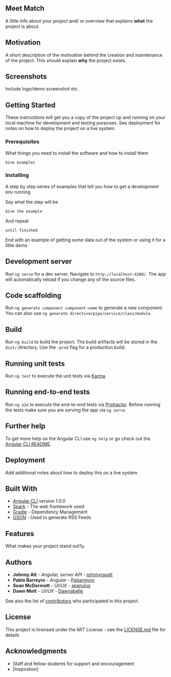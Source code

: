 ## Meet Match
A little info about your project and/ or overview that explains **what** the project is about.

## Motivation
A short description of the motivation behind the creation and maintenance of the project. This should explain **why** the project exists.

## Screenshots
Include logo/demo screenshot etc.

## Getting Started

These instructions will get you a copy of the project up and running on your local machine for development and testing purposes. See deployment for notes on how to deploy the project on a live system.

### Prerequisites

What things you need to install the software and how to install them

```
Give examples
```

### Installing

A step by step series of examples that tell you how to get a development env running

Say what the step will be

```
Give the example
```

And repeat

```
until finished
```

End with an example of getting some data out of the system or using it for a little demo

## Development server

Run `ng serve` for a dev server. Navigate to `http://localhost:4200/`. The app will automatically reload if you change any of the source files.

## Code scaffolding

Run `ng generate component component-name` to generate a new component. You can also use `ng generate directive/pipe/service/class/module`.

## Build

Run `ng build` to build the project. The build artifacts will be stored in the `dist/` directory. Use the `-prod` flag for a production build.

## Running unit tests

Run `ng test` to execute the unit tests via [Karma](https://karma-runner.github.io).

## Running end-to-end tests

Run `ng e2e` to execute the end-to-end tests via [Protractor](http://www.protractortest.org/).
Before running the tests make sure you are serving the app via `ng serve`.

## Further help

To get more help on the Angular CLI use `ng help` or go check out the [Angular CLI README](https://github.com/angular/angular-cli/blob/master/README.md).

## Deployment

Add additional notes about how to deploy this on a live system

## Built With
* [Angular CLI](https://github.com/angular/angular-cli) version 1.0.0
* [Spark](http://www.dropwizard.io/1.0.2/docs/) - The web framework used
* [Gradle](https://maven.apache.org/) - Dependency Management
* [GSON](https://rometools.github.io/rome/) - Used to generate RSS Feeds

## Features
What makes your project stand out?µ

## Authors

* **Johnny Alt** - *Angular, server API* - [johnnyrayalt](https://github.com/johnnyrayalt)
* **Pablo Barreyro** - *Angular* - [Pabarreyro](https://github.com/Pabarreyro)
* **Sean McDermott** - *UI/UX* - [seanulus](https://github.com/seanulus)
* **Dawn Mott** - *UI/UX* - [Dawnabelle](https://github.com/Dawnabelle)

See also the list of [contributors](https://github.com/your/project/contributors) who participated in this project.

## License

This project is licensed under the MIT License - see the [LICENSE.md](LICENSE.md) file for details

## Acknowledgments

* Staff and fellow students for support and encouragement
* [Inspiration]
